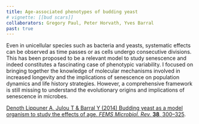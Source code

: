 ```yaml
---
title: Age-associated phenotypes of budding yeast
# vignette: [[bud scars]]
collaborators: Gregory Paul, Peter Horvath, Yves Barral
past: true
---
```


Even in unicellular species such as bacteria and yeasts, systematic effects can be observed as time passes or as cells undergo consecutive divisions. This has been proposed to be a relevant model to study senescence and indeed constitutes a fascinating case of phenotypic variability. I focused on bringing together the knowledge of molecular mechanisms involved in increased longevity and the implications of senescence on population dynamics and life history strategies. However, a comprehensive framework is still missing to understand the evolutionary origins and implications of senescence in microbes.

[<span class="co-first">Denoth Lippuner A</span>, <span class="co-first">Julou T</span> & Barral Y (2014) Budding yeast as a model organism to study the effects of age. *FEMS Microbiol. Rev.* **38**, 300–325](http://dx.doi.org/10.1111/1574-6976.12060).
